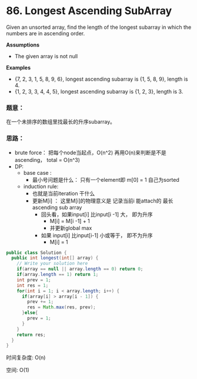 # 86. Longest Ascending SubArray



Given an unsorted array, find the length of the longest subarray in which the numbers are in ascending order.

**Assumptions**

* The given array is not null

**Examples**

* {7, 2, 3, 1, 5, 8, 9, 6}, longest ascending subarray is {1, 5, 8, 9}, length is 4.
* {1, 2, 3, 3, 4, 4, 5}, longest ascending subarray is {1, 2, 3}, length is 3.

### 题意：

在一个未排序的数组里找最长的升序subarray。

### 思路：

* brute force： 把每个node当起点，O\(n^2\) 再用O\(n\)来判断是不是ascending， total = O\(n^3\)
* DP:
  * base case : 
    * 最小号问题是什么： 只有一个element即 m\[0\] = 1 自己为sorted
  * induction rule:
    * 也就是当前iteration 干什么
    * 更新M\[i\] ： 这里M\[i\]的物理意义是 记录当前i 能attach的 最长ascending sub array
      * 回头看，如果input\[i\] 比input\[i -1\] 大， 即为升序
        * M\[i\] = M\[i -1\] + 1
        * 并更新global max
      * 如果 input\[i\] 比input\[i-1\] 小或等于， 即不为升序
        * M\[i\] = 1

```java
public class Solution {
  public int longest(int[] array) {
    // Write your solution here
    if(array == null || array.length == 0) return 0;
    if(array.length == 1) return 1;
    int prev = 1;
    int res = 1;
    for(int i = 1; i < array.length; i++) {
      if(array[i] > array[i - 1]) {
        prev += 1;
        res = Math.max(res, prev);
      }else{
        prev = 1;
      }
    }
    return res;
  }
}
```

时间复杂度: O\(n\)

空间: O\(1\)

